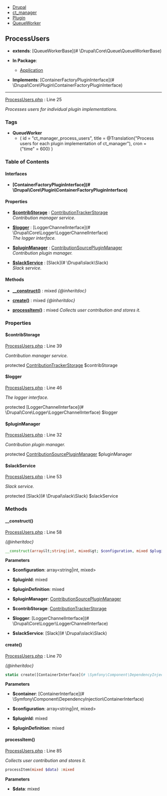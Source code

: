 
- [Drupal](../namespaces/drupal.md)
- [ct_manager](../namespaces/drupal-ct-manager.md)
- [Plugin](../namespaces/drupal-ct-manager-plugin.md)
- [QueueWorker](../namespaces/drupal-ct-manager-plugin-queueworker.md)


## ProcessUsers

- **extends**: [QueueWorkerBase](# \Drupal\Core\Queue\QueueWorkerBase)

- **In Package**:
    - [Application](../packages/Application.md)
  
- **Implements**:
    [ContainerFactoryPluginInterface](# \Drupal\Core\Plugin\ContainerFactoryPluginInterface)  

---





[ProcessUsers.php](../files/web-modules-custom-ct-manager-src-plugin-queueworker-processusers.md) : Line 25

*Processes users for individual plugin implementations.*




### Tags

- **QueueWorker**
  - (
  id = "ct_manager_process_users",
  title = @Translation("Process users for each plugin implementation of
  ct_manager"), cron = {"time" = 600}
)






### Table of Contents



#### Interfaces
- **[ContainerFactoryPluginInterface](# \Drupal\Core\Plugin\ContainerFactoryPluginInterface)**






#### Properties
- **[$contribStorage](../classes/Drupal-ct-manager-Plugin-QueueWorker-ProcessUsers.md#contribstorage)**
         : [ContributionTrackerStorage](../classes/Drupal-ct-manager-ContributionTrackerStorage.md)  
*Contribution manager service.*

- **[$logger](../classes/Drupal-ct-manager-Plugin-QueueWorker-ProcessUsers.md#logger)**
         : [LoggerChannelInterface](# \Drupal\Core\Logger\LoggerChannelInterface)  
*The logger interface.*

- **[$pluginManager](../classes/Drupal-ct-manager-Plugin-QueueWorker-ProcessUsers.md#pluginmanager)**
         : [ContributionSourcePluginManager](../classes/Drupal-ct-manager-ContributionSourcePluginManager.md)  
*Contribution plugin manager.*

- **[$slackService](../classes/Drupal-ct-manager-Plugin-QueueWorker-ProcessUsers.md#slackservice)**
         : [Slack](# \Drupal\slack\Slack)  
*Slack service.*


#### Methods
- **[__construct()](../classes/Drupal-ct-manager-Plugin-QueueWorker-ProcessUsers.md#__construct)**
           : mixed
*{@inheritdoc}*

- **[create()](../classes/Drupal-ct-manager-Plugin-QueueWorker-ProcessUsers.md#create)**
           : mixed
*{@inheritdoc}*

- **[processItem()](../classes/Drupal-ct-manager-Plugin-QueueWorker-ProcessUsers.md#processitem)**
           : mixed
*Collects user contribution and stores it.*







### Properties

#### $contribStorage

[ProcessUsers.php](../files/web-modules-custom-ct-manager-src-plugin-queueworker-processusers.md) : Line 39

*Contribution manager service.*


protected [ContributionTrackerStorage](../classes/Drupal-ct-manager-ContributionTrackerStorage.md) $contribStorage







#### $logger

[ProcessUsers.php](../files/web-modules-custom-ct-manager-src-plugin-queueworker-processusers.md) : Line 46

*The logger interface.*


protected [LoggerChannelInterface](# \Drupal\Core\Logger\LoggerChannelInterface) $logger







#### $pluginManager

[ProcessUsers.php](../files/web-modules-custom-ct-manager-src-plugin-queueworker-processusers.md) : Line 32

*Contribution plugin manager.*


protected [ContributionSourcePluginManager](../classes/Drupal-ct-manager-ContributionSourcePluginManager.md) $pluginManager







#### $slackService

[ProcessUsers.php](../files/web-modules-custom-ct-manager-src-plugin-queueworker-processusers.md) : Line 53

*Slack service.*


protected [Slack](# \Drupal\slack\Slack) $slackService









### Methods

#### __construct()

[ProcessUsers.php](../files/web-modules-custom-ct-manager-src-plugin-queueworker-processusers.md) : Line 58

*{@inheritdoc}*

```php
__construct(array&lt;string|int, mixed&gt; $configuration, mixed $pluginId, mixed $pluginDefinition, [ContributionSourcePluginManager](../classes/Drupal-ct-manager-ContributionSourcePluginManager.md) $pluginManager, [ContributionTrackerStorage](../classes/Drupal-ct-manager-ContributionTrackerStorage.md) $contribStorage, [LoggerChannelInterface](# \Drupal\Core\Logger\LoggerChannelInterface) $logger, [Slack](# \Drupal\slack\Slack) $slackService) :mixed
```




**Parameters**

- **$configuration**: array&lt;string|int, mixed&gt;
    
- **$pluginId**: mixed
    
- **$pluginDefinition**: mixed
    
- **$pluginManager**: [ContributionSourcePluginManager](../classes/Drupal-ct-manager-ContributionSourcePluginManager.md)
    
- **$contribStorage**: [ContributionTrackerStorage](../classes/Drupal-ct-manager-ContributionTrackerStorage.md)
    
- **$logger**: [LoggerChannelInterface](# \Drupal\Core\Logger\LoggerChannelInterface)
    
- **$slackService**: [Slack](# \Drupal\slack\Slack)
    







#### create()

[ProcessUsers.php](../files/web-modules-custom-ct-manager-src-plugin-queueworker-processusers.md) : Line 70

*{@inheritdoc}*

```php
static create([ContainerInterface](# \Symfony\Component\DependencyInjection\ContainerInterface) $container, array&lt;string|int, mixed&gt; $configuration, mixed $pluginId, mixed $pluginDefinition) :mixed
```




**Parameters**

- **$container**: [ContainerInterface](# \Symfony\Component\DependencyInjection\ContainerInterface)
    
- **$configuration**: array&lt;string|int, mixed&gt;
    
- **$pluginId**: mixed
    
- **$pluginDefinition**: mixed
    







#### processItem()

[ProcessUsers.php](../files/web-modules-custom-ct-manager-src-plugin-queueworker-processusers.md) : Line 85

*Collects user contribution and stores it.*

```php
processItem(mixed $data) :mixed
```




**Parameters**

- **$data**: mixed
    








